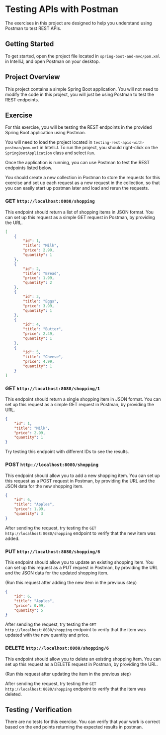 # Testing APIs with Postman

The exercises in this project are designed to help you understand using Postman
to test REST APIs.

## Getting Started

To get started, open the project file located in `spring-boot-and-mvc/pom.xml`
in IntelliJ, and open Postman on your desktop.

## Project Overview 

This project contains a simple Spring Boot application.  You will not need to
modify the code in this project, you will just be using Postman to test the
REST endpoints.

## Exercise

For this exercise, you will be testing the REST endpoints in the provided
Spring Boot application using Postman.

You will need to load the project located in
`testing-rest-apis-with-postman/pom.xml` in IntelliJ.  To run the project, you
should right-click on the `SpringBootApplication` class and select `Run`.

Once the application is running, you can use Postman to test the REST endpoints
listed below.

You should create a new collection in Postman to store the requests for this
exercise and set up each request as a new request in the collection, so that
you can easily start up postman later and load and rerun the requests.

### GET `http://localhost:8080/shopping`

This endpoint should return a list of shopping items in JSON format. You can
set up this request as a simple GET request in Postman, by providing the URL.

```json
[
    {
        "id": 1,
        "title": "Milk",
        "price": 2.99,
        "quantity": 1
    },
    {
        "id": 2,
        "title": "Bread",
        "price": 1.99,
        "quantity": 2
    },
    {
        "id": 3,
        "title": "Eggs",
        "price": 3.99,
        "quantity": 1
    },
    {
        "id": 4,
        "title": "Butter",
        "price": 2.49,
        "quantity": 1
    },
    {
        "id": 5,
        "title": "Cheese",
        "price": 4.99,
        "quantity": 1
    }
]
```

### GET `http://localhost:8080/shopping/1`

This endpoint should return a single shopping item in JSON format. You can set
up this request as a simple GET request in Postman, by providing the URL.

```json
{
    "id": 1,
    "title": "Milk",
    "price": 2.99,
    "quantity": 1
}
```
Try testing this endpoint with different IDs to see the results.

### POST `http://localhost:8080/shopping`

This endpoint should allow you to add a new shopping item. You can set up this
request as a POST request in Postman, by providing the URL and the JSON data
for the new shopping item.

```json
{
    "id": 6,
    "title": "Apples",
    "price": 1.99,
    "quantity": 3
}
```
After sending the request, try testing the `GET http://localhost:8080/shopping`
endpoint to verify that the new item was added.

### PUT `http://localhost:8080/shopping/6`

This endpoint should allow you to update an existing shopping item. You can set
up this request as a PUT request in Postman, by providing the URL and the JSON
data for the updated shopping item.

(Run this request after adding the new item in the previous step)

```json
{
    "id": 6,
    "title": "Apples",
    "price": 0.99,
    "quantity": 5
}
```
After sending the request, try testing the `GET http://localhost:8080/shopping`
endpoint to verify that the item was updated with the new quantity and price.

### DELETE `http://localhost:8080/shopping/6`

This endpoint should allow you to delete an existing shopping item. You can set
up this request as a DELETE request in Postman, by providing the URL.

(Run this request after updating the item in the previous step)

After sending the request, try testing the `GET http://localhost:8080/shopping`
endpoint to verify that the item was deleted.

## Testing / Verification

There are no tests for this exercise. You can verify that your work is correct
based on the end points returning the expected results in postman.

